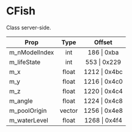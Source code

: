 # CFish
Class server-side.

|Prop|Type|Offset|
|---|:-:|:-:|
|m_nModelIndex|int|186 \| 0xba|
|m_lifeState|int|553 \| 0x229|
|m_x|float|1212 \| 0x4bc|
|m_y|float|1216 \| 0x4c0|
|m_z|float|1220 \| 0x4c4|
|m_angle|float|1224 \| 0x4c8|
|m_poolOrigin|vector|1256 \| 0x4e8|
|m_waterLevel|float|1268 \| 0x4f4|
